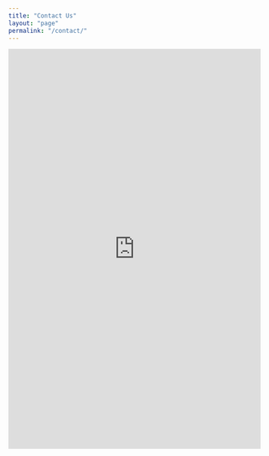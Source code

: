 ```yaml
---
title: "Contact Us"
layout: "page"
permalink: "/contact/"
---
```


<iframe src="https://docs.google.com/forms/d/e/1FAIpQLSc1Ce1wwtX-ULo8d_QbkHnZ7k6aRDXBPt8ETWSdvcCr30EPdA/viewform?embedded=true" width="100%" height="800" frameborder="0" marginheight="0" marginwidth="0">Loading...</iframe>
